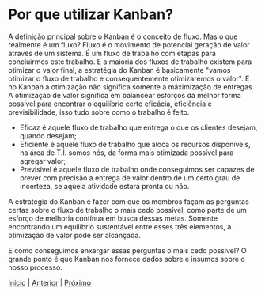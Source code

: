 # Por que utilizar Kanban?

A definição principal sobre o Kanban é o conceito de fluxo. Mas o que realmente é um fluxo? Fluxo é o movimento de potencial geração de valor através de um sistema. É um fluxo de trabalho com etapas para concluirmos este trabalho. E a maioria dos fluxos de trabalho existem para otimizar o valor final, a estratégia do Kanban é basicamente "vamos otimizar o fluxo de trabalho e consequentemente otimizaremos o valor". E no Kanban a otimização não significa somente a máximização de entregas. A otimização de valor significa em balancear esforços dá melhor forma possível para encontrar o equilíbrio certo eficácia, eficiência e previsibilidade, isso tudo sobre como o trabalho é feito.

- Eficaz é aquele fluxo de trabalho que entrega o que os clientes desejam, quando desejam;
- Eficiênte é aquele fluxo de trabalho que aloca os recursos disponíveis, na área de T.I. somos nós, da forma mais otimizada possível para agregar valor;
- Previsível é aquele fluxo de trabalho onde conseguimos ser capazes de prever com precisão a entrega de valor dentro de um certo grau de incerteza, se aquela atividade estará pronta ou não.

A estratégia do Kanban é fazer com que os membros façam as perguntas certas sobre o fluxo de trabalho o mais cedo possível, como parte de um esforço de melhoria contínua em busca dessas metas. Somente encontrando um equilíbrio sustentável entre esses três elementos, a otimização de valor pode ser alcançada.

E como conseguimos enxergar essas perguntas o mais cedo possível? O grande ponto é que Kanban nos fornece dados sobre e insumos sobre o nosso processo.

[Início](README.md) | [Anterior](kanban_definition.md) | [Próximo](kanban_theory.md)
